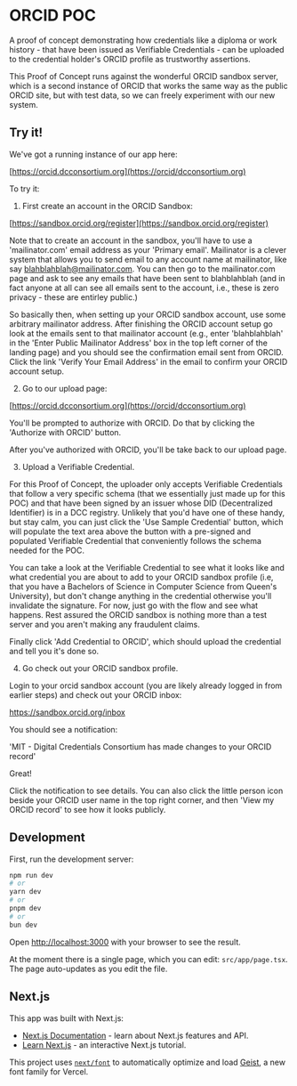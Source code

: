# ORCID POC

A proof of concept demonstrating how credentials like a diploma or work history - that have been issued as Verifiable Credentials - can be uploaded to the credential holder's ORCID profile as trustworthy assertions.

This Proof of Concept runs against the wonderful ORCID sandbox server, which is a second instance of ORCID that works the same way as the public ORCID site, but with test data, so we can freely experiment with our new system.

## Try it!

We've got a running instance of our app here:  

[https://orcid.dcconsortium.org](https://orcid/dcconsortium.org)

To try it:

1. First create an account in the ORCID Sandbox:

[https://sandbox.orcid.org/register](https://sandbox.orcid.org/register)

Note that to create an account in the sandbox, you'll have to use a 'mailinator.com' email address as your 'Primary email'. Mailinator is a clever system that allows you to send email to any account name at mailinator, like say blahblahblah@mailinator.com. You can then go to the mailinator.com page and ask to see any emails that have been sent to blahblahblah (and in fact anyone at all can see all emails sent to the account, i.e., these is zero privacy - these are entirley public.)

So basically then, when setting up your ORCID sandbox account, use some arbitrary mailinator address. After finishing the ORCID account setup go look at the emails sent to that mailinator account (e.g., enter 'blahblahblah' in the 'Enter Public Mailinator Address' box in the top left corner of the landing page) and you should see the confirmation email sent from ORCID. Click the link 'Verify Your Email Address' in the email to confirm your ORCID account setup.

2. Go to our upload page:

[https://orcid.dcconsortium.org](https://orcid/dcconsortium.org)

You'll be prompted to authorize with ORCID. Do that by clicking the 'Authorize with ORCID' button.

After you've authorized with ORCID, you'll be take back to our upload page.

3. Upload a Verifiable Credential.

For this Proof of Concept, the uploader only accepts Verifiable Credentials that follow a very specific schema (that we essentially just made up for this POC) and that have been signed by an issuer whose DID (Decentralized Identifier) is in a DCC registry. Unlikely that you'd have one of these handy, but stay calm, you can just click the 'Use Sample Credential' button, which will populate the text area above the button with a pre-signed and populated Verifiable Credential that conveniently follows the schema needed for the POC.

You can take a look at the Verifiable Credential to see what it looks like and what credential you are about to add to your ORCID sandbox profile (i.e, that you have a Bachelors of Science in Computer Science from Queen's University), but don't change anything in the credential otherwise you'll invalidate the signature. For now, just go with the flow and see what happens. Rest assured the ORCID sandbox is nothing more than a test server and you aren't making any fraudulent claims.

Finally click 'Add Credential to ORCID', which should upload the credential and tell you it's done so.

4. Go check out your ORCID sandbox profile.

Login to your orcid sandbox account (you are likely already logged in from earlier steps) and check out your ORCID inbox:

https://sandbox.orcid.org/inbox

You should see a notification: 

'MIT - Digital Credentials Consortium has made changes to your ORCID record'

Great! 

Click the notification to see details. You can also click the little person icon beside your ORCID user name in the top right corner, and then 'View my ORCID record' to see how it looks publicly.

## Development

First, run the development server:

```bash
npm run dev
# or
yarn dev
# or
pnpm dev
# or
bun dev
```

Open [http://localhost:3000](http://localhost:3000) with your browser to see the result.

At the moment there is a single page, which you can edit: `src/app/page.tsx`. The page auto-updates as you edit the file.


## Next.js

This app was built with Next.js:

- [Next.js Documentation](https://nextjs.org/docs) - learn about Next.js features and API.
- [Learn Next.js](https://nextjs.org/learn) - an interactive Next.js tutorial.

This project uses [`next/font`](https://nextjs.org/docs/app/building-your-application/optimizing/fonts) to automatically optimize and load [Geist](https://vercel.com/font), a new font family for Vercel.
